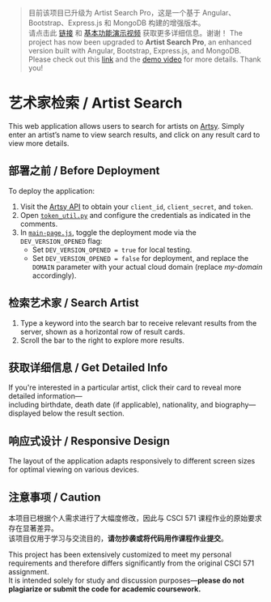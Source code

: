 > 目前该项目已升级为 Artist Search Pro，这是一个基于 Angular、Bootstrap、Express.js 和 MongoDB 构建的增强版本。  
> 请点击此 [链接](https://github.com/zhichzhang/artist-search-pro) 和 [基本功能演示视频](https://drive.google.com/file/d/1s1TLZP6b2hlV72P6W_J_aXHGdjfJovg7/view?usp=sharing) 获取更多详细信息。谢谢！
> The project has now been upgraded to **Artist Search Pro**, an enhanced version built with Angular, Bootstrap, Express.js, and MongoDB.  
> Please check out this [link](https://github.com/zhichzhang/artist-search-pro) and the [demo video](https://drive.google.com/file/d/1s1TLZP6b2hlV72P6W_J_aXHGdjfJovg7/view?usp=sharing) for more details. Thank you!

# 艺术家检索 / Artist Search

This web application allows users to search for artists on [Artsy](https://www.artsy.net/). Simply enter an artist’s name to view search results, and click on any result card to view more details.

## 部署之前 / Before Deployment

To deploy the application:

1. Visit the [Artsy API](https://developers.artsy.net/) to obtain your `client_id`, `client_secret`, and `token`.
2. Open [`token_util.py`](./app/utils/token_util.py) and configure the credentials as indicated in the comments.
3. In [`main-page.js`](./app/static/js/main-page.js), toggle the deployment mode via the `DEV_VERSION_OPENED` flag:
   - Set `DEV_VERSION_OPENED = true` for local testing.
   - Set `DEV_VERSION_OPENED = false` for deployment, and replace the `DOMAIN` parameter with your actual cloud domain (replace *my-domain* accordingly).

## 检索艺术家 / Search Artist

1. Type a keyword into the search bar to receive relevant results from the server, shown as a horizontal row of result cards.  
2. Scroll the bar to the right to explore more results.

## 获取详细信息 / Get Detailed Info

If you're interested in a particular artist, click their card to reveal more detailed information—  
including birthdate, death date (if applicable), nationality, and biography—displayed below the result section.

## 响应式设计 / Responsive Design

The layout of the application adapts responsively to different screen sizes for optimal viewing on various devices.

## 注意事项 / Caution

本项目已根据个人需求进行了大幅度修改，因此与 CSCI 571 课程作业的原始要求存在显著差异。  
该项目仅用于学习与交流目的，**请勿抄袭或将代码用作课程作业提交**。

This project has been extensively customized to meet my personal requirements and therefore differs significantly from the original CSCI 571 assignment.  
It is intended solely for study and discussion purposes—**please do not plagiarize or submit the code for academic coursework.**
